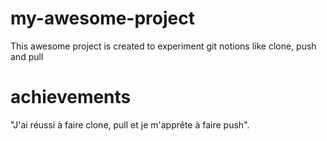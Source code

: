 # my-awesome-project
This awesome project is created to experiment git notions like clone, push and pull

# achievements
"J'ai réussi à faire clone, pull et je m'apprête à faire push".